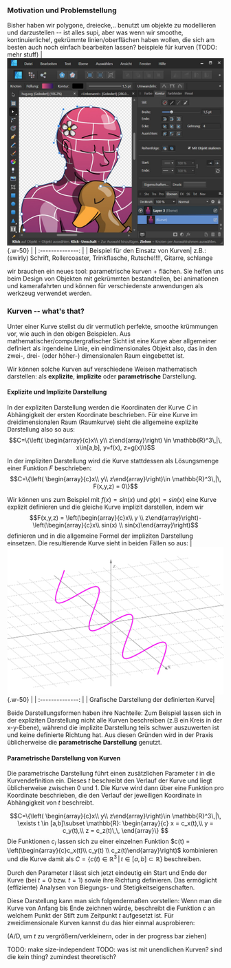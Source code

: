 

### Motivation und Problemstellung

Bisher haben wir polygone, dreiecke,.. benutzt um objekte zu modellieren und darzustellen -- ist alles supi, aber was wenn wir smoothe, kontinuierliche!, gekrümmte linien/oberflächen haben wollen, die sich am besten auch noch einfach bearbeiten lassen?
beispiele für kurven (TODO: mehr stuff)
| ![affinity](./affinity_curves.jpg?as=webp){.w-50} |
| :--------------: |
| Beispiel für den Einsatz von Kurven|
z.B.: (swirly) Schrift, Rollercoaster, Trinkflasche, Rutsche!!!!, Gitarre, schlange

wir brauchen ein neues tool: parametrische kurven + flächen. Sie helfen uns beim Design von Objekten mit gekrümmten bestandteilen, bei animationen und kamerafahrten und können für verschiedenste anwendungen als werkzeug verwendet werden.

### Kurven -- what's that?
Unter einer Kurve stellst du dir vermutlich perfekte, smoothe krümmungen vor, wie auch in den obigen Beispielen. Aus mathematischer/computergrafischer Sicht ist eine Kurve aber allgemeiner definiert als irgendeine Linie, ein eindimensionales Objekt also, das in den zwei-, drei- (oder höher-) dimensionalen Raum eingebettet ist.

Wir können solche Kurven auf verschiedene Weisen mathematisch darstellen: als **explizite**, **implizite** oder **parametrische** Darstellung.

#### Explizite und Implizite Darstellung
In der expliziten Darstellung werden die Koordinaten der Kurve $C$ in Abhängigkeit der ersten Koordinate beschrieben. Für eine Kurve im dreidimensionalen Raum (Raumkurve) sieht die allgemeine explizite Darstellung also so aus:
$$C=\{\left( \begin{array}{c}x\\ y\\ z\end{array}\right) \in \mathbb{R}^3\,|\, x\in[a,b], y=f(x), z=g(x)\}$$

In der impliziten Darstellung wird die Kurve stattdessen als Lösungsmenge einer Funktion $F$ beschrieben:
$$C=\{\left( \begin{array}{c}x\\ y\\ z\end{array}\right)\in \mathbb{R}^3\,|\, F(x,y,z) = 0\}$$


Wir können uns zum Beispiel mit $f(x) = sin(x)$ und $g(x)=sin(x)$ eine Kurve explizit definieren und die gleiche Kurve implizit darstellen, indem wir
$$F(x,y,z) = \left(\begin{array}{c}x\\ y \\ z\end{array}\right)-\left(\begin{array}{c}x\\ sin(x) \\ sin(x)\end{array}\right)$$
definieren und in die allgemeine Formel der impliziten Darstellung einsetzen.
Die resultierende Kurve sieht in beiden Fällen so aus:
| ![affinity](./3dSinus.jpg?as=webp){.w-50} |
| :--------------: |
| Grafische Darstellung der definierten Kurve|

Beide Darstellungsformen haben ihre Nachteile: Zum Beispiel lassen sich in der expliziten Darstellung nicht alle Kurven beschreiben (z.B ein Kreis in der x-y-Ebene), während die implizite Darstellung teils schwer auszuwerten ist und keine definierte Richtung hat. Aus diesen Gründen wird in der Praxis üblicherweise die **parametrische Darstellung** genutzt.

#### Parametrische Darstellung von Kurven

Die parametrische Darstellung führt einen zusätzlichen Parameter $t$ in die Kurvendefinition ein. Dieses $t$ beschreibt den Verlauf der Kurve und liegt üblicherweise zwischen $0$ und $1$. Die Kurve wird dann über eine Funktion pro Koordinate beschrieben, die den Verlauf der jeweiligen Koordinate in Abhängigkeit von $t$ beschreibt.

$$C=\{\left( \begin{array}{c}x\\ y\\ z\end{array}\right)\in \mathbb{R}^3\,|\, \exists t \in [a,b]\subset \mathbb{R}: 
\begin{array}{c}
    x = c_x(t),\\
    y = c_y(t),\\
    z = c_z(t)\,\,
\end{array}\}
$$
Die Funktionen $c_i$ lassen sich zu einer einzelnen Funktion $c(t) = \left(\begin{array}{c}c_x(t)\\ c_y(t) \\ c_z(t)\end{array}\right)$ kombinieren und die Kurve damit als $C=\{c(t)\in \mathbb{R}^3\,|\, t \in [a,b]\subset \mathbb{R}\}$ beschreiben.

Durch den Parameter $t$ lässt sich jetzt eindeutig ein Start und Ende der Kurve (bei $t=0$ bzw. $t=1$) sowie ihre Richtung definieren. Das ermöglicht (effiziente) Analysen von Biegungs- und Stetigkeitseigenschaften.

Diese Darstellung kann man sich folgendermaßen vorstellen: Wenn man die Kurve von Anfang bis Ende zeichnen würde, beschreibt die Funktion $c$ an welchem Punkt der Stift zum Zeitpunkt $t$ aufgesetzt ist. Für zweidimensionale Kurven kannst du das hier einmal ausprobieren:

(A/D, um $t$ zu vergrößern/verkleinern, oder in der progress bar ziehen)

<canvas id="demo1" resize></canvas>TODO: make size-independent
<img hidden="true" id="curve_hint" src="./curve_hint.png">
TODO: was ist mit unendlichen Kurven? sind die kein thing? zumindest theoretisch?
